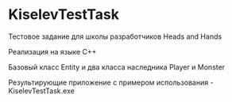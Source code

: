 # KiselevTestTask
Тестовое задание для школы разработчиков Heads and Hands

Реализация на языке C++

Базовый класс Entity и два класса наследника Player и Monster

Результирующие приложение с примером использования - KiselevTestTask.exe
